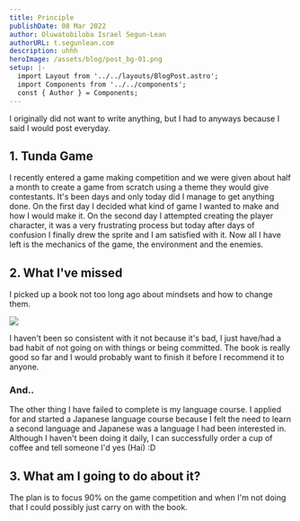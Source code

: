 ```yaml
---
title: Principle
publishDate: 08 Mar 2022
author: Oluwatobiloba Israel Segun-Lean
authorURL: t.segunlean.com
description: uhhh
heroImage: /assets/blog/post_bg-01.png
setup: |-
  import Layout from '../../layouts/BlogPost.astro';
  import Components from '../../components';
  const { Author } = Components;
---
```

I originally did not want to write anything, but I had to anyways because I said I would post everyday.

## 1. Tunda Game

I recently entered a game making competition and we were given about half a month to create a game from scratch using a theme they would give contestants. It's been days and only today did I manage to get anything done. On the first day I decided what kind of game I wanted to make and how I would make it. On the second day I attempted creating the player character, it was a very frustrating process but today after days of confusion I finally drew the sprite and I am satisfied with it. Now all I have left is the mechanics of the game, the environment and the enemies. 

## 2. What I've missed

I picked up a book not too long ago about mindsets and how to change them.

![](/assets/blog/mindset.jfif)

 I haven't been so consistent with it not because it's bad, I just have/had a bad habit of not going on with things or being committed. The book is really good so far and I would probably want to finish it before I recommend it to anyone. 

### And..

The other thing I have failed to complete is my language course. I applied for and started a Japanese language course because I felt the need to learn a second language and Japanese was a language I had been interested in. Although I haven't been doing it daily, I can successfully order a cup of coffee and tell someone I'd yes (Hai) :D

## 3. What am I going to do about it?

The plan is to focus 90% on the game competition and when I'm not doing that I could possibly just carry on with the book.